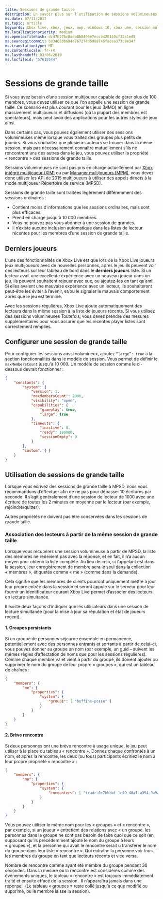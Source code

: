 ```yaml
---
title: Sessions de grande taille
description: En savoir plus sur l’utilisation de sessions volumineuses avec plateforme multijoueur de Xbox Live.
ms.date: 07/11/2017
ms.topic: article
keywords: Xbox live, xbox, jeux, uwp, windows 10, xbox une, session multijoueur, de grande taille, lecteurs récents
ms.localizationpriority: medium
ms.openlocfilehash: dcd7b27bc0aea8b8406e7eccb420140cf32c1ed5
ms.sourcegitcommit: b034650b684a767274d5d88746faeea373c8e34f
ms.translationtype: MT
ms.contentlocale: fr-FR
ms.lasthandoff: 03/06/2019
ms.locfileid: "57618544"
---
```

# <a name="large-sessions"></a>Sessions de grande taille

Si vous avez besoin d’une session multijoueur capable de gérer plus de 100 membres, vous devez utiliser ce que l'on appelle une session de grande taille. Ce scénario est plus courant pour les jeux (MMO) en ligne massivement multijoueurs et diffusions (où la plupart des membres est spectateurs), mais peut avoir des applications pour les autres styles de jeux ainsi.

Dans certains cas, vous pouvez également utiliser des sessions volumineuses même lorsque vous traitez des groupes plus petits de joueurs. Si vous souhaitez que plusieurs acteurs se trouver dans la même session, mais pas nécessairement connaître mutuellement s’ils ne rencontrent uns des autres dans le jeu, vous pouvez utiliser la propriété « rencontre » des sessions de grande taille.

Sessions volumineuses ne sont pas pris en charge actuellement par [Xbox intégré multijoueur (XIM)](../xbox-integrated-multiplayer.md) ou par [Manager multijoueurs (MPM)](../multiplayer-manager.md), vous devez donc utiliser les API de 2015 multijoueurs à utiliser des appels directs à la mode multijoueur Répertoire de service (MPSD).

Sessions de grande taille sont traitées légèrement différemment des sessions ordinaires :

* Contient moins d’informations que les sessions ordinaires, mais sont plus efficaces.
* Prend en charge jusqu'à 10 000 membres.
* Vous ne pouvez pas vous abonner à une session de grandes.
* Il n’existe aucune inclusion automatique dans les listes de lecteur récentes pour les membres d’une session de grande taille.

## <a name="recent-players"></a>Derniers joueurs

L’une des fonctionnalités de Xbox Live est que lors de la Xbox Live joueurs jeux multijoueurs avec de nouvelles personnes, après le jeu ils peuvent voir ces lecteurs sur leur tableau de bord dans le **derniers joueurs** liste. Si un lecteur avait une excellente expérience avec un nouveau joueur dans un jeu, ils peuvent souhaitent rejouer avec eux, ou ajoutez-les en tant qu’ami. Si elles avaient une mauvaise expérience avec un lecteur, ils souhaiteront peut-être les éviter à l’avenir, et/ou le signaler le mauvais comportement après que le jeu est terminé.

Avec les sessions régulières, Xbox Live ajoute automatiquement des lecteurs dans la même session à la liste de joueurs récents. Si vous utilisez des sessions volumineuses Toutefois, vous devez prendre des mesures supplémentaires pour vous assurer que les récentes player listes sont correctement remplies.

## <a name="set-up-a-large-session"></a>Configurer une session de grande taille

Pour configurer les sessions aussi volumineux, ajoutez `“large”: true` à la section fonctionnalités dans le modèle de session. Vous permet de définir le `maxMembersCount` jusqu'à 10 000. Un modèle de session comme le ci-dessous devrait fonctionner :

```json
{
    "constants": {
        "system": {
            "version": 1,
            "maxMembersCount": 2000,
            "visibility": "open",
            "capabilities": {
                "gameplay": true,
                "large": true
            },
            "timeouts": {
                "inactive": 0,
                "ready": 180000,
                "sessionEmpty": 0
            }
        },
        "custom": { }
    }
}
```

## <a name="working-with-large-sessions"></a>Utilisation de sessions de grande taille

Lorsque vous écrivez des sessions de grande taille à MPSD, nous vous recommandons d’effectuer afin de ne pas pour dépasser 10 écritures par seconde. Il s’agit généralement d’une session de lecteur de 1000 avec une écriture de toutes les 2 minutes en moyenne par le lecteur (par exemple, rejoindre/quitter).

Autres propriétés ne doivent pas être conservées dans les sessions de grande taille.

### <a name="associating-players-from-the-same-large-session"></a>Association des lecteurs à partir de la même session de grande taille

Lorsque vous récupérez une session volumineuse à partir de MPSD, la liste des membres ne redevient pas avec la réponse, et en fait, il n’a aucun moyen pour obtenir la liste complète. Au lieu de cela, si l’appelant est dans la session, leur enregistrement de membre sera le seul dans la collection « membres », étiquetés comme « me » (comme dans la demande).

Cela signifie que les membres de clients pourront uniquement mettre à jour leur propre entrée dans la session et seront appuie sur le serveur pour leur fournir un identificateur courant Xbox Live permet d’associer des lecteurs en lecture simultanée.

Il existe deux façons d’indiquer que les utilisateurs dans une session de lecture simultanée (pour la mise à jour sa réputation et état de joueurs récent).

#### <a name="1-persistent-groups"></a>1. Groupes persistants

Si un groupe de personnes séjourne ensemble en permanence, potentiellement avec des personnes entrants et sortants à partir de celui-ci, vous pouvez donner au groupe un nom (par exemple, un guid – suivent les mêmes règles d’affectation de noms que pour les sessions régulières).  Comme chaque membre va et vient à partir du groupe, ils doivent ajouter ou supprimer le nom du groupe de leur propre « groupes », qui est un tableau de chaînes :

```json
{
    "members": {
        "me": {
            "properties": {
                "system": {
                    "groups": [ "boffins-posse" ]
                }
            }
        }
    }
}
```

#### <a name="2-brief-encounters"></a>2. Brève rencontre

Si deux personnes ont une brève rencontre à usage unique, le jeu peut utiliser à la place du tableau « rencontre ». Donnez chaque confrontés à un nom, et après la rencontre, les deux (ou tous) participants écririez le nom à leur propre propriété « rencontre » :

```json
{
    "members": {
        "me": {
            "properties": {
                "system": {
                    "encounters": [ "trade.0c7bbbbf-1e49-40a1-a354-0a9a9e23d26a" ]
                }
            }
        }
    }
}
```

Vous pouvez utiliser le même nom pour les « groupes » et « rencontre », par exemple, si un joueur « entretient des relations avec « un groupe, les personnes dans le groupe ne sont pas besoin de faire quoi que ce soit (en supposant qu’ils précédemment ajouté le nom du groupe à leurs « groupes »), et la personne qui avait le rencontre serait u transférer le nom du groupe dans leur liste « rencontre ». Qui entraîne la personne voir tous les membres du groupe en tant que lecteurs récents et vice versa.

Nombre de rencontre comme ayant été membre du groupe pendant 30 secondes. Dans la mesure où la rencontre est considérés comme des événements uniques, le tableau « rencontre » est toujours immédiatement traité et ensuite effacé de la session.  Il n’apparaîtra jamais dans une réponse.  (Le tableau « groupes » reste collé jusqu'à ce que modifié ou supprimé, ou le membre laisse la session).
